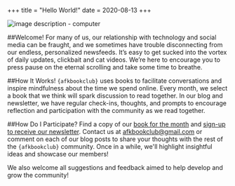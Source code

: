 +++
title = "Hello World!"
date = 2020-08-13
+++

![image description - computer](https://images.unsplash.com/photo-1556812756-2a82d0dd9e61?ixlib=rb-1.2.1&ixid=eyJhcHBfaWQiOjEyMDd9&auto=format&fit=crop&w=1350&q=80)

##Welcome!
For many of us, our relationship with technology and social media can be fraught, and we sometimes have trouble disconnecting from our endless, personalized newsfeeds. It’s easy to get sucked into the vortex of daily updates, clickbait and cat videos. We’re here to encourage you to press pause on the eternal scrolling and take some time to breathe.

##How It Works!
`{afkbookclub}` uses books to facilitate conversations and inspire mindfulness about the time we spend online. Every month, we select a book that we think will spark discussion to read together. In our blog and newsletter, we have regular check-ins, thoughts, and prompts to encourage reflection and participation with the community as we read together.

##How Do I Participate?
Find a copy of our [book for the month](https://afkbookclub.mataroa.blog/booklist/) and [sign-up to receive our newsletter](https://afkbookclub.ck.page/b4ca002165). Contact us at [afkbookclub@gmail.com](afkbookclub@gmail.com) or comment on each of our blog posts to share your thoughts with the rest of the `{afkbookclub}` community. Once in a while, we'll highlight insightful ideas and showcase our members!

We also welcome all suggestions and feedback aimed to help develop and grow the community!